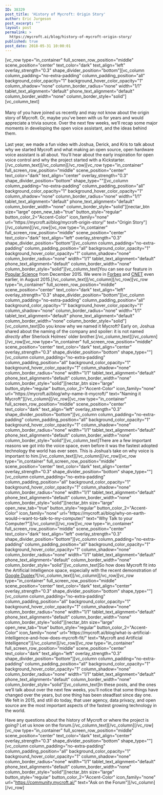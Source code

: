 ```yaml
---
ID: 38329
post_title: 'History of Mycroft: Origin Story'
author: Eric Jurgeson
post_excerpt: ""
layout: post
permalink: >
  https://mycroft.ai/blog/history-of-mycroft-origin-story/
published: true
post_date: 2018-05-31 10:00:01
---
```

[vc_row type="in_container" full_screen_row_position="middle" scene_position="center" text_color="dark" text_align="left" overlay_strength="0.3" shape_divider_position="bottom"][vc_column column_padding="no-extra-padding" column_padding_position="all" background_color_opacity="1" background_hover_color_opacity="1" column_shadow="none" column_border_radius="none" width="1/1" tablet_text_alignment="default" phone_text_alignment="default" column_border_width="none" column_border_style="solid"][vc_column_text]
<h4><span style="font-weight: 400;">Many of you have joined us recently and may not know about the origin story of Mycroft. Or, maybe you've been with us for years and would appreciate a trivia source. Over the next few weeks, we’ll recap some major moments in developing the open voice assistant, and the ideas behind them. </span></h4>
<span style="font-weight: 400;">Last year, we made a fun video with Joshua, Derick, and Kris to talk about why we started Mycroft and what making an open source, open hardware voice assistant is all about. You’ll hear about the early inspiration for open voice control and why the project started with a Kickstarter.</span>[/vc_column_text][/vc_column][/vc_row][vc_row type="in_container" full_screen_row_position="middle" scene_position="center" text_color="dark" text_align="center" overlay_strength="0.3" shape_divider_position="bottom" shape_type=""][vc_column column_padding="no-extra-padding" column_padding_position="all" background_color_opacity="1" background_hover_color_opacity="1" column_shadow="none" column_border_radius="none" width="1/1" tablet_text_alignment="default" phone_text_alignment="default" column_border_width="none" column_border_style="solid"][nectar_btn size="large" open_new_tab="true" button_style="regular" button_color_2="Accent-Color" icon_family="none" url="https://mycroft.ai/blog/mycroft-origin-story/" text="Origin Story"][/vc_column][/vc_row][vc_row type="in_container" full_screen_row_position="middle" scene_position="center" text_color="dark" text_align="left" overlay_strength="0.3" shape_divider_position="bottom"][vc_column column_padding="no-extra-padding" column_padding_position="all" background_color_opacity="1" background_hover_color_opacity="1" column_shadow="none" column_border_radius="none" width="1/1" tablet_text_alignment="default" phone_text_alignment="default" column_border_width="none" column_border_style="solid"][vc_column_text]<span style="font-weight: 400;">You can see our </span><span style="font-weight: 400;">feature in <a href="https://www.popsci.com/ultimate-diy-ai" target="_blank" rel="noopener">Popular Science</a> from December 2015. We were in <a href="https://www.forbes.com/sites/janakirammsv/2015/08/20/meet-mycroft-the-open-source-alternative-to-amazon-echo/#5342284162a2" target="_blank" rel="noopener">Forbes</a> and <a href="https://www.cnet.com/products/mycroft-smart-home-ai-platform/preview/" target="_blank" rel="noopener">CNET</a> even earlier, in August 2015.</span>[/vc_column_text][/vc_column][/vc_row][vc_row type="in_container" full_screen_row_position="middle" scene_position="center" text_color="dark" text_align="left" overlay_strength="0.3" shape_divider_position="bottom"][vc_column column_padding="no-extra-padding" column_padding_position="all" background_color_opacity="1" background_hover_color_opacity="1" column_shadow="none" column_border_radius="none" width="1/1" tablet_text_alignment="default" phone_text_alignment="default" column_border_width="none" column_border_style="solid"][vc_column_text]<span style="font-weight: 400;">Do you know why we named it Mycroft? Early on, Joshua shared about the naming of the company and spoiler: it is not named </span><i><span style="font-weight: 400;">directly</span></i><span style="font-weight: 400;"> after Sherlock Holmes’ older brother.</span>[/vc_column_text][/vc_column][/vc_row][vc_row type="in_container" full_screen_row_position="middle" scene_position="center" text_color="dark" text_align="center" overlay_strength="0.3" shape_divider_position="bottom" shape_type=""][vc_column column_padding="no-extra-padding" column_padding_position="all" background_color_opacity="1" background_hover_color_opacity="1" column_shadow="none" column_border_radius="none" width="1/1" tablet_text_alignment="default" phone_text_alignment="default" column_border_width="none" column_border_style="solid"][nectar_btn size="large" button_style="regular" button_color_2="Accent-Color" icon_family="none" url="https://mycroft.ai/blog/why-name-it-mycroft/" text="Naming it Mycroft"][/vc_column][/vc_row][vc_row type="in_container" full_screen_row_position="middle" scene_position="center" text_color="dark" text_align="left" overlay_strength="0.3" shape_divider_position="bottom"][vc_column column_padding="no-extra-padding" column_padding_position="all" background_color_opacity="1" background_hover_color_opacity="1" column_shadow="none" column_border_radius="none" width="1/1" tablet_text_alignment="default" phone_text_alignment="default" column_border_width="none" column_border_style="solid"][vc_column_text]<span style="font-weight: 400;">There are a few important reasons we got into the voice space, even before it was the fastest adopted technology the world has ever seen. This is Joshua’s take on why voice is important to him.</span>[/vc_column_text][/vc_column][/vc_row][vc_row type="in_container" full_screen_row_position="middle" scene_position="center" text_color="dark" text_align="center" overlay_strength="0.3" shape_divider_position="bottom" shape_type=""][vc_column column_padding="no-extra-padding" column_padding_position="all" background_color_opacity="1" background_hover_color_opacity="1" column_shadow="none" column_border_radius="none" width="1/1" tablet_text_alignment="default" phone_text_alignment="default" column_border_width="none" column_border_style="solid"][nectar_btn size="large" open_new_tab="true" button_style="regular" button_color_2="Accent-Color" icon_family="none" url="https://mycroft.ai/blog/why-on-earth-would-i-want-to-talk-to-my-computer/" text="Why Talk to your Computer?"][/vc_column][/vc_row][vc_row type="in_container" full_screen_row_position="middle" scene_position="center" text_color="dark" text_align="left" overlay_strength="0.3" shape_divider_position="bottom"][vc_column column_padding="no-extra-padding" column_padding_position="all" background_color_opacity="1" background_hover_color_opacity="1" column_shadow="none" column_border_radius="none" width="1/1" tablet_text_alignment="default" phone_text_alignment="default" column_border_width="none" column_border_style="solid"][vc_column_text]<span style="font-weight: 400;">So how does Mycroft fit into the Artificial Intelligence space, especially with the recent demonstration of </span><a href="https://mycroft.ai/blog/congrats-on-google-duplex-whats-next/"><span style="font-weight: 400;">Google Duplex</span></a><span style="font-weight: 400;">?</span>[/vc_column_text][/vc_column][/vc_row][vc_row type="in_container" full_screen_row_position="middle" scene_position="center" text_color="dark" text_align="center" overlay_strength="0.3" shape_divider_position="bottom" shape_type=""][vc_column column_padding="no-extra-padding" column_padding_position="all" background_color_opacity="1" background_hover_color_opacity="1" column_shadow="none" column_border_radius="none" width="1/1" tablet_text_alignment="default" phone_text_alignment="default" column_border_width="none" column_border_style="solid"][nectar_btn size="large" open_new_tab="true" button_style="regular" button_color_2="Accent-Color" icon_family="none" url="https://mycroft.ai/blog/what-is-artificial-intelligence-and-how-does-mycroft-fit/" text="Mycroft and Artificial Intelligence"][/vc_column][/vc_row][vc_row type="in_container" full_screen_row_position="middle" scene_position="center" text_color="dark" text_align="left" overlay_strength="0.3" shape_divider_position="bottom"][vc_column column_padding="no-extra-padding" column_padding_position="all" background_color_opacity="1" background_hover_color_opacity="1" column_shadow="none" column_border_radius="none" width="1/1" tablet_text_alignment="default" phone_text_alignment="default" column_border_width="none" column_border_style="solid"][vc_column_text]<span style="font-weight: 400;">In these posts, and the ones we’ll talk about over the next few weeks, you’ll notice that some things have changed over the years, but one thing has been steadfast since day one. We felt in 2015, and still do today, that user agency, data privacy, and open source are the most important aspects of the fastest growing technology in the world.</span>

<span style="font-weight: 400;">Have any questions about the history of Mycroft or where the project is going? Let us know on the forum.</span>[/vc_column_text][/vc_column][/vc_row][vc_row type="in_container" full_screen_row_position="middle" scene_position="center" text_color="dark" text_align="center" overlay_strength="0.3" shape_divider_position="bottom" shape_type=""][vc_column column_padding="no-extra-padding" column_padding_position="all" background_color_opacity="1" background_hover_color_opacity="1" column_shadow="none" column_border_radius="none" width="1/1" tablet_text_alignment="default" phone_text_alignment="default" column_border_width="none" column_border_style="solid"][nectar_btn size="large" button_style="regular" button_color_2="Accent-Color" icon_family="none" url="https://community.mycroft.ai/" text="Ask on the Forum"][/vc_column][/vc_row]